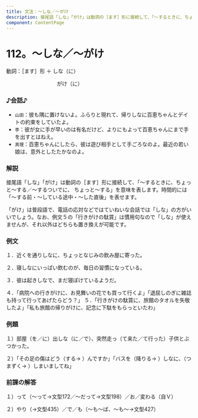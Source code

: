 ```yaml
---
title: 文法：～しな／～がけ
description: 接尾語「しな」「がけ」は動詞の［ます］形に接続して、「～するときに、ちょっと～する／～するついでに、 ちょっと～する」を意味を表します。時間的には「～する前・～している途中・～した直後」を表せます。
component: ContentPage
---
```



# 112。～しな／～がけ
動詞：［ます］形 ＋ しな（に）

&nbsp;&nbsp;&nbsp;&nbsp;&nbsp;&nbsp;&nbsp;&nbsp;&nbsp;&nbsp;&nbsp;&nbsp;&nbsp;&nbsp;&nbsp;&nbsp;&nbsp;&nbsp;&nbsp;&nbsp;&nbsp;&nbsp;&nbsp;&nbsp;&nbsp;&nbsp;&nbsp;&nbsp;&nbsp;&nbsp;&nbsp;&nbsp;&nbsp;&nbsp;&nbsp;がけ（に）
### ♪会話♪
- `山田`：彼も隅に置けないよ。ふらりと現れて、帰りしなに百恵ちゃんとデイトの約束をしていたよ。
- `李`：彼が女に手が早いのは有名だけど、よりにもよって百恵ちゃんにまで手を出すとはねえ。
- `真理`：百恵ちゃんにしたら、彼は遊び相手として手ごろなのよ。最近の若い娘は、意外としたたかなのよ。
### 解説
接尾語「しな」「がけ」は動詞の［ます］形に接続して、「～するときに、ちょっと～する／～するついでに、 ちょっと～する」を意味を表します。時間的には「～する前・～している途中・～した直後」を表せます。

「がけ」は普段語で、電話の応対などではていねいな会話では「しな」の方がいいでしょう。なお、例文５の「行きがけの駄賃」は慣用句なので「しな」が使えませんが、それ以外はどちらも置き換えが可能です。
### 例文
１．近くを通りしなに、ちょっとなじみの飲み屋に寄った。

２．寝しなにいっぱい飲むのが、毎日の習慣になっている。

３．彼は起きしなで、まだ寝ぼけているようだ。

４．「病院への行きがけに、お見舞いの花でも買って行くよ」「退屈しのぎに雑誌も持って行ってあげたらどう？」 ５．「行きがけの駄賃に、旅館のタオルを失敬したよ」「私も旅館の帰りがけに、記念に下駄をもらっといたわ」
### 例題
１）部屋（を／に）出しな（に／で）、突然走っ（て来た／て行った）子供とぶつかった。

２）「その足の傷はどう（する→ ）んですか」「バスを（降りる→ ）しなに、（つまずく→ ）しまいましてね」      
### 前課の解答
１）って（～って→文型172／～だって→文型198）／お／変わる（自Ｖ）

２）やり（→文型435）／で／も（～も～ば、～も～→文型427）

